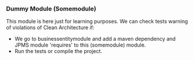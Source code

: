### Dummy Module (Somemodule)
This module is here just for learning purposes. We can check tests warning of violations of Clean Architecture if:  
* We go to businessentitymodule and add a maven dependency and JPMS module 'requires' to this (somemodule) module.
* Run the tests or compile the project.